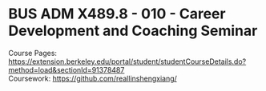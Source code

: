 # BUS ADM X489.8 - 010 - Career Development and Coaching Seminar
Course Pages: https://extension.berkeley.edu/portal/student/studentCourseDetails.do?method=load&sectionId=91378487  
Coursework: https://github.com/reallinshengxiang/
